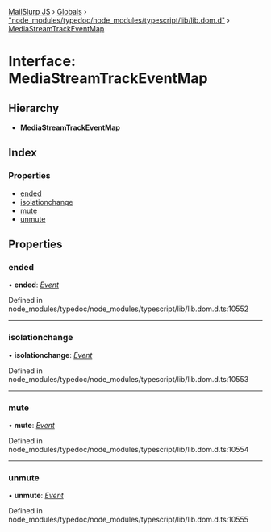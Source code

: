 [MailSlurp JS](../README.md) › [Globals](../globals.md) › ["node_modules/typedoc/node_modules/typescript/lib/lib.dom.d"](../modules/_node_modules_typedoc_node_modules_typescript_lib_lib_dom_d_.md) › [MediaStreamTrackEventMap](_node_modules_typedoc_node_modules_typescript_lib_lib_dom_d_.mediastreamtrackeventmap.md)

# Interface: MediaStreamTrackEventMap

## Hierarchy

* **MediaStreamTrackEventMap**

## Index

### Properties

* [ended](_node_modules_typedoc_node_modules_typescript_lib_lib_dom_d_.mediastreamtrackeventmap.md#ended)
* [isolationchange](_node_modules_typedoc_node_modules_typescript_lib_lib_dom_d_.mediastreamtrackeventmap.md#isolationchange)
* [mute](_node_modules_typedoc_node_modules_typescript_lib_lib_dom_d_.mediastreamtrackeventmap.md#mute)
* [unmute](_node_modules_typedoc_node_modules_typescript_lib_lib_dom_d_.mediastreamtrackeventmap.md#unmute)

## Properties

###  ended

• **ended**: *[Event](_node_modules_typedoc_node_modules_typescript_lib_lib_dom_d_.event.md)*

Defined in node_modules/typedoc/node_modules/typescript/lib/lib.dom.d.ts:10552

___

###  isolationchange

• **isolationchange**: *[Event](_node_modules_typedoc_node_modules_typescript_lib_lib_dom_d_.event.md)*

Defined in node_modules/typedoc/node_modules/typescript/lib/lib.dom.d.ts:10553

___

###  mute

• **mute**: *[Event](_node_modules_typedoc_node_modules_typescript_lib_lib_dom_d_.event.md)*

Defined in node_modules/typedoc/node_modules/typescript/lib/lib.dom.d.ts:10554

___

###  unmute

• **unmute**: *[Event](_node_modules_typedoc_node_modules_typescript_lib_lib_dom_d_.event.md)*

Defined in node_modules/typedoc/node_modules/typescript/lib/lib.dom.d.ts:10555
